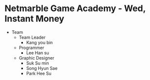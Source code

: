 # Netmarble Game Academy - Wed, Instant Money
* Team
    * Team Leader
        * Kang you bin
    * Programmer
        * Lee Han su
    * Graphic Designer
        * Suk Su min
        * Song Hyun Sae
        * Park Hee Su